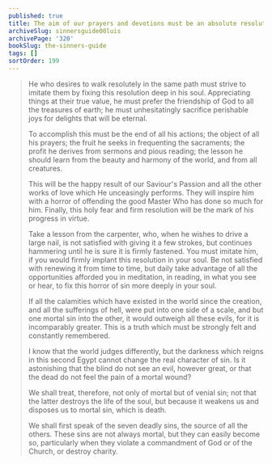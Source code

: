 ```yaml
---
published: true
title: The aim of our prayers and devotions must be an absolute resolution never to sin
archiveSlug: sinnersguide00luis
archivePage: '320'
bookSlug: the-sinners-guide
tags: []
sortOrder: 199
---
```


> He who desires to walk resolutely in the same path must strive to imitate them by fixing this resolution deep in his soul. Appreciating things at their true value, he must prefer the friendship of God to all the treasures of earth; he must unhesitatingly sacrifice perishable joys for delights that will be eternal.
>
> To accomplish this must be the end of all his actions; the object of all his prayers; the fruit he seeks in frequenting the sacraments; the profit he derives from sermons and pious reading; the lesson he should learn from the beauty and harmony of the world, and from all creatures.
>
> This will be the happy result of our Saviour's Passion and all the other works of love which He unceasingly performs. They will inspire him with a horror of offending the good Master Who has done so much for him. Finally, this holy fear and firm resolution will be the mark of his progress in virtue.
>
> Take a lesson from the carpenter, who, when he wishes to drive a large nail, is not satisfied with giving it a few strokes, but continues hammering until he is sure it is firmly fastened. You must imitate him, if you would firmly implant this resolution in your soul. Be not satisfied with renewing it from time to time, but daily take advantage of all the opportunities afforded you in meditation, in reading, in what you see or hear, to fix this horror of sin more deeply in your soul.
>
> If all the calamities which have existed in the world since the creation, and all the sufferings of hell, were put into one side of a scale, and but one mortal sin into the other, it would outweigh all these evils, for it is incomparably greater. This is a truth which must be strongly felt and constantly remembered.
>
> I know that the world judges differently, but the darkness which reigns in this second Egypt cannot change the real character of sin. Is it astonishing that the blind do not see an evil, however great, or that the dead do not feel the pain of a mortal wound?
>
> We shall treat, therefore, not only of mortal but of venial sin; not that the latter destroys the life of the soul, but because it weakens us and disposes us to mortal sin, which is death.
>
> We shall first speak of the seven deadly sins, the source of all the others. These sins are not always mortal, but they can easily become so, particularly when they violate a commandment of God or of the Church, or destroy charity.
